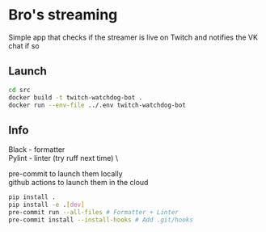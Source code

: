 # Bro's streaming

Simple app that checks if the streamer is live on Twitch and notifies the VK chat if so

## Launch

```bash
cd src
docker build -t twitch-watchdog-bot .
docker run --env-file ../.env twitch-watchdog-bot
```

## Info

Black - formatter \
Pylint - linter (try ruff next time) \

pre-commit to launch them locally \
github actions to launch them in the cloud

```bash
pip install .
pip install -e .[dev]
pre-commit run --all-files # Formatter + Linter
pre-commit install --install-hooks # Add .git/hooks
```
